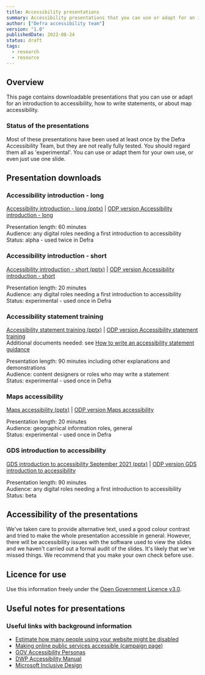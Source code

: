 ```yaml
---
title: Accessibility presentations
summary: Accessibility presentations that you can use or adapt for an introduction to accessibility, how to write statements, or about maps.
author: ["Defra accessibility team"]
version: "1.0"
publishedDate: 2022-08-24
status: draft
tags:
  - research
  - resource
---
```


## Overview

This page contains downloadable presentations that you can use or adapt for an introduction to accessibility, how to write statements, or about map accessibility.


### Status of the presentations

Most of these presentations have been used at least once by the Defra Accessibility Team, but they are not really fully tested. You should regard them all as 'experimental'. You can use or adapt them for your own use, or even just use one slide.


## Presentation downloads

### Accessibility introduction - long

[Accessibility introduction - long (pptx)](/accessibility/documents/presentations/defra-accessibility-introduction-long-v-1.pptx) | [ODP version<span class="u-visually-hidden"> Accessibility introduction - long</span>](/accessibility/documents/presentations/defra-accessibility-introduction-long-v-1.odp)

Presentation length: 60 minutes<br>
Audience: any digital roles needing a first introduction to accessibility<br>
Status: alpha - used twice in Defra

### Accessibility introduction - short

[Accessibility introduction - short (pptx)](/accessibility/documents/presentations/defra-introduction-to-accessibility-short.pptx) | [ODP version<span class="u-visually-hidden"> Accessibility introduction - short</span>](/accessibility/documents/presentations/defra-introduction-to-accessibility-short.odp)

Presentation length: 20 minutes<br>
Audience: any digital roles needing a first introduction to accessibility<br>
Status: experimental - used once in Defra

### Accessibility statement training

[Accessibility statement training (pptx)](/accessibility/documents/presentations/defra-accessibility-statement-training-presentation.pptx) |
[ODP version<span class="u-visually-hidden"> Accessibility statement training</span>](/accessibility/documents/presentations/defra-accessibility-statement-training-presentation.odp)<br>
Additional documents needed: see [How to write an accessibility statement guidance ](https://defra-design.github.io/accessibility/resources/content/how-to-write-accessibility-statement/)

Presentation length: 90 minutes including other explanations and demonstrations<br>
Audience: content designers or roles who may write a statement<br>
Status: experimental - used once in Defra

### Maps accessibility

[Maps accessibility (pptx)](/accessibility/documents/presentations/defra-accessibility-website-maps-v1-1.pptx) |
[ODP version<span class="u-visually-hidden"> Maps accessibility</span>](/accessibility/documents/presentations/defra-accessibility-website-maps-v1-1.odp)<br>

Presentation length: 20 minutes<br>
Audience: geographical information roles, general<br>
Status: experimental - used once in Defra

### GDS introduction to accessibility

[GDS introduction to accessibility September 2021 (pptx)](/accessibility/documents/presentations/GDS-Introduction-to-Accessibility-90m-interactive-Sep-2021.pptx) |
[ODP version<span class="u-visually-hidden"> GDS introduction to accessibility</span>](/accessibility/documents/presentations/GDS-Introduction-to-Accessibility-90m-interactive-Sep-2021.odp)

Presentation length: 90 minutes<br>
Audience: any digital roles needing a first introduction to accessibility<br>
Status: beta


## Accessibility of the presentations

We've taken care to provide alternative text, used a good colour contrast and tried to make the whole presentation  accessible in general. However, there will be accessibility issues with the software used to view the slides and we haven't carried out a formal audit of the slides. It's likely that we've missed things. We recommend that you make your own check before use.

## Licence for use

Use this information freely under the [Open Government Licence v3.0](https://www.nationalarchives.gov.uk/doc/open-government-licence/version/3/).


## Useful notes for presentations

### Useful links with background information

* [Estimate how many people using your website might be disabled](https://how-many.herokuapp.com/)
* [Making online public services accessible (campaign page)](https://accessibility.campaign.gov.uk/)
* [GOV Accessibility Personas](https://alphagov.github.io/accessibility-personas/)
* [DWP Accessibility Manual](https://accessibility-manual.dwp.gov.uk/)
* [Microsoft Inclusive Design](https://www.microsoft.com/design/inclusive/)
